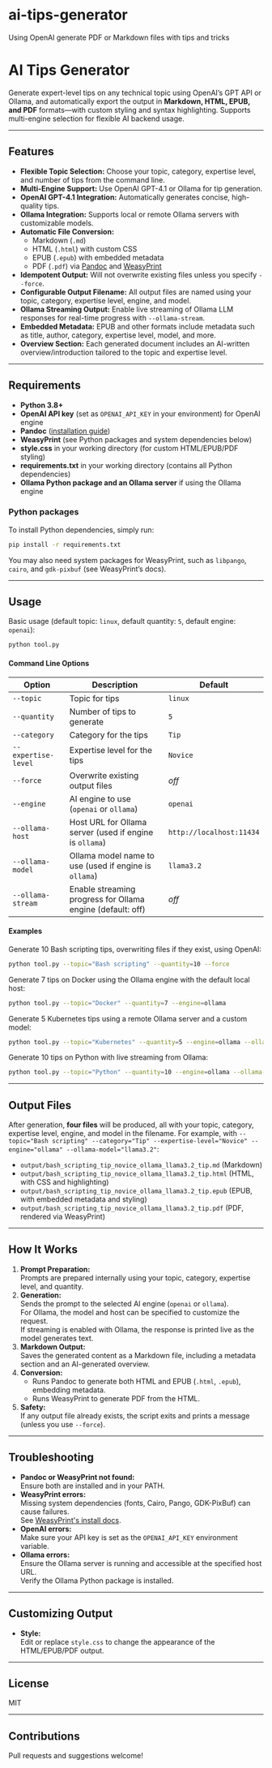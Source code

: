 # ai-tips-generator
Using OpenAI generate PDF or Markdown files with tips and tricks

# AI Tips Generator

Generate expert-level tips on any technical topic using OpenAI’s GPT API or Ollama, and automatically export the output in **Markdown, HTML, EPUB, and PDF** formats—with custom styling and syntax highlighting. Supports multi-engine selection for flexible AI backend usage.

---

## Features

- **Flexible Topic Selection:** Choose your topic, category, expertise level, and number of tips from the command line.
- **Multi-Engine Support:** Use OpenAI GPT-4.1 or Ollama for tip generation.
- **OpenAI GPT-4.1 Integration:** Automatically generates concise, high-quality tips.
- **Ollama Integration:** Supports local or remote Ollama servers with customizable models.
- **Automatic File Conversion:** 
  - Markdown (`.md`)
  - HTML (`.html`) with custom CSS
  - EPUB (`.epub`) with embedded metadata
  - PDF (`.pdf`) via [Pandoc](https://pandoc.org/) and [WeasyPrint](https://weasyprint.org/)
- **Idempotent Output:** Will not overwrite existing files unless you specify `--force`.
- **Configurable Output Filename:** All output files are named using your topic, category, expertise level, engine, and model.
- **Ollama Streaming Output:** Enable live streaming of Ollama LLM responses for real-time progress with `--ollama-stream`.
- **Embedded Metadata:** EPUB and other formats include metadata such as title, author, category, expertise level, model, and more.
- **Overview Section:** Each generated document includes an AI-written overview/introduction tailored to the topic and expertise level.

---

## Requirements

- **Python 3.8+**
- **OpenAI API key** (set as `OPENAI_API_KEY` in your environment) for OpenAI engine
- **Pandoc** ([installation guide](https://pandoc.org/installing.html))
- **WeasyPrint** (see Python packages and system dependencies below)
- **style.css** in your working directory (for custom HTML/EPUB/PDF styling)
- **requirements.txt** in your working directory (contains all Python dependencies)
- **Ollama Python package and an Ollama server** if using the Ollama engine

### Python packages

To install Python dependencies, simply run:
```sh
pip install -r requirements.txt
```

You may also need system packages for WeasyPrint, such as `libpango`, `cairo`, and `gdk-pixbuf` (see WeasyPrint’s docs).

---

## Usage

Basic usage (default topic: `linux`, default quantity: `5`, default engine: `openai`):

```sh
python tool.py
```

#### Command Line Options

| Option              | Description                                                             | Default   |
|---------------------|-------------------------------------------------------------------------|-----------|
| `--topic`           | Topic for tips                                                          | `linux`   |
| `--quantity`        | Number of tips to generate                                              | `5`       |
| `--category`        | Category for the tips                                                   | `Tip`     |
| `--expertise-level` | Expertise level for the tips                                            | `Novice`  |
| `--force`           | Overwrite existing output files                                         | *off*     |
| `--engine`          | AI engine to use (`openai` or `ollama`)                                 | `openai`  |
| `--ollama-host`     | Host URL for Ollama server (used if engine is `ollama`)                 | `http://localhost:11434` |
| `--ollama-model`    | Ollama model name to use (used if engine is `ollama`)                   | `llama3.2`|
| `--ollama-stream`   | Enable streaming progress for Ollama engine (default: off)              | *off*     |

#### Examples

Generate 10 Bash scripting tips, overwriting files if they exist, using OpenAI:

```sh
python tool.py --topic="Bash scripting" --quantity=10 --force
```

Generate 7 tips on Docker using the Ollama engine with the default local host:

```sh
python tool.py --topic="Docker" --quantity=7 --engine=ollama
```

Generate 5 Kubernetes tips using a remote Ollama server and a custom model:

```sh
python tool.py --topic="Kubernetes" --quantity=5 --engine=ollama --ollama-host="http://remote-ollama-server:11434" --ollama-model="custom-k8s-model"
```

Generate 10 tips on Python with live streaming from Ollama:
```sh
python tool.py --topic="Python" --quantity=10 --engine=ollama --ollama-stream
```

---

## Output Files

After generation, **four files** will be produced, all with your topic, category, expertise level, engine, and model in the filename. For example, with `--topic="Bash scripting" --category="Tip" --expertise-level="Novice" --engine="ollama" --ollama-model="llama3.2"`:

- `output/bash_scripting_tip_novice_ollama_llama3.2_tip.md`    (Markdown)
- `output/bash_scripting_tip_novice_ollama_llama3.2_tip.html`  (HTML, with CSS and highlighting)
- `output/bash_scripting_tip_novice_ollama_llama3.2_tip.epub`  (EPUB, with embedded metadata and styling)
- `output/bash_scripting_tip_novice_ollama_llama3.2_tip.pdf`   (PDF, rendered via WeasyPrint)

---

## How It Works

1. **Prompt Preparation:**  
   Prompts are prepared internally using your topic, category, expertise level, and quantity.
2. **Generation:**  
   Sends the prompt to the selected AI engine (`openai` or `ollama`).  
   For Ollama, the model and host can be specified to customize the request.  
   If streaming is enabled with Ollama, the response is printed live as the model generates text.
3. **Markdown Output:**  
   Saves the generated content as a Markdown file, including a metadata section and an AI-generated overview.
4. **Conversion:**  
   - Runs Pandoc to generate both HTML and EPUB (`.html`, `.epub`), embedding metadata.
   - Runs WeasyPrint to generate PDF from the HTML.
5. **Safety:**  
   If any output file already exists, the script exits and prints a message (unless you use `--force`).

---

## Troubleshooting

- **Pandoc or WeasyPrint not found:**  
  Ensure both are installed and in your PATH.
- **WeasyPrint errors:**  
  Missing system dependencies (fonts, Cairo, Pango, GDK-PixBuf) can cause failures.  
  See [WeasyPrint's install docs](https://weasyprint.readthedocs.io/en/stable/install.html).
- **OpenAI errors:**  
  Make sure your API key is set as the `OPENAI_API_KEY` environment variable.
- **Ollama errors:**  
  Ensure the Ollama server is running and accessible at the specified host URL.  
  Verify the Ollama Python package is installed.

---

## Customizing Output

- **Style:**  
  Edit or replace `style.css` to change the appearance of the HTML/EPUB/PDF output.

---

## License

MIT

---

## Contributions

Pull requests and suggestions welcome!